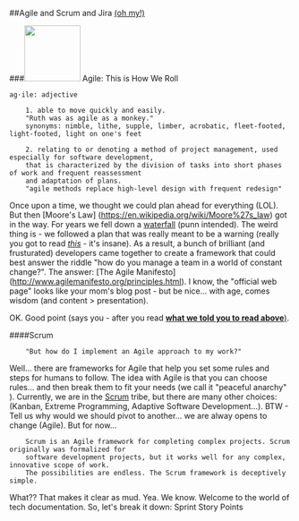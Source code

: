 ##Agile and Scrum and Jira [(oh my!)](https://youtu.be/NecK4MwOfeI)


###<img src="https://github.com/nyu-mhealth/Onboarding/blob/master/Images/scrum.gif" width="100">  Agile: This is How We Roll

    ag·ile: adjective 
    
        1. able to move quickly and easily. 
        "Ruth was as agile as a monkey."  
        synonyms: nimble, lithe, supple, limber, acrobatic, fleet-footed, light-footed, light on one's feet  
        
        2. relating to or denoting a method of project management, used especially for software development,  
        that is characterized by the division of tasks into short phases of work and frequent reassessment   
        and adaptation of plans.
        "agile methods replace high-level design with frequent redesign"  

Once upon a time, we thought we could plan ahead for everything (LOL). But then [Moore's Law] (https://en.wikipedia.org/wiki/Moore%27s_law) got in the way. For years we fell down a [waterfall](https://drive.google.com/drive/u/1/folders/0BySL4iPkCvi4ejhwVHdiTm5fbjQ) (punn intended). The weird thing is - we followed a plan that was really meant to be a warning (really you got to read [*this*](https://drive.google.com/drive/u/1/folders/0BySL4iPkCvi4ejhwVHdiTm5fbjQ) - it's insane). As a result, a bunch of brilliant (and frusturated) developers came together to create a framework that could best answer the riddle "how do you manage a team in a world of constant change?". The answer: [The Agile Manifesto] (http://www.agilemanifesto.org/principles.html). I know, the "official web page" looks like your mom's blog post - but be nice... with age, comes wisdom (and content > presentation).

OK. Good point (says you - after you read [**what we told you to read above**)](https://drive.google.com/drive/u/1/folders/0BySL4iPkCvi4ejhwVHdiTm5fbjQ). 

####Scrum

        "But how do I implement an Agile approach to my work?"

Well... there are frameworks for Agile that help you set some rules and steps for humans to follow. The idea with Agile is that you can choose rules... and then break them to fit your needs (we call it "peaceful anarchy" ). Currently, we are in the  [Scrum](https://www.scrumalliance.org/why-scrum) tribe, but there are many other choices: (Kanban, Extreme Programming, Adaptive Software Development...). BTW - Tell us why would we should pivot to another... we are alway opens to change (Agile). But for now...

        Scrum is an Agile framework for completing complex projects. Scrum originally was formalized for  
        software development projects, but it works well for any complex, innovative scope of work.   
        The possibilities are endless. The Scrum framework is deceptively simple.

What?? That makes it clear as mud. Yea. We know. Welcome to the world of tech documentation. So, let's break it down:
Sprint
Story Points

